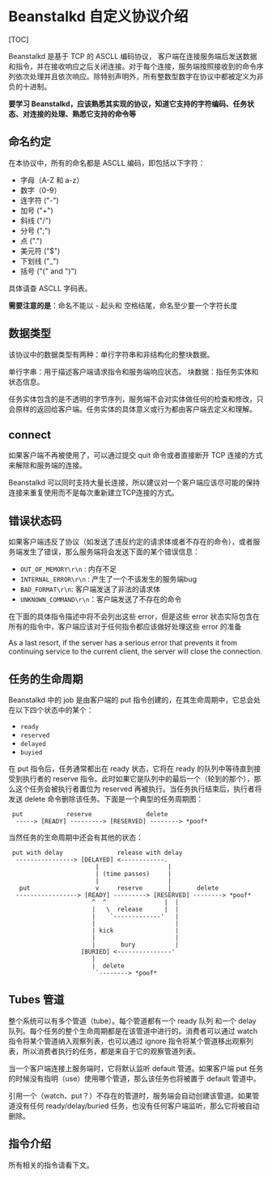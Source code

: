 # Beanstalkd 自定义协议介绍

[TOC]

Beanstalkd 是基于 TCP 的 ASCLL 编码协议， 客户端在连接服务端后发送数据和指令，并在接收响应之后关闭连接。对于每个连接，服务端按照接收到的命令序列依次处理并且依次响应。除特别声明外，所有整数型数字在协议中都被定义为非负的十进制。

**要学习 Beanstalkd，应该熟悉其实现的协议，知道它支持的字符编码、任务状态、对连接的处理、熟悉它支持的命令等**

## 命名约定

在本协议中，所有的命名都是 ASCLL 编码，即包括以下字符：

- 字母（A-Z 和 a-z）
- 数字（0-9）
- 连字符 ("-")
- 加号 ("+")
- 斜线 ("/")
- 分号 (";")
- 点 (".")
- 美元符 ("$")
- 下划线 ("_")
- 括号 ("(" and ")")

具体请查 ASCLL 字码表。

**需要注意的是**：命名不能以 - 起头和 空格结尾，命名至少要一个字符长度

## 数据类型

该协议中的数据类型有两种：单行字符串和非结构化的整块数据。

单行字串：用于描述客户端请求指令和服务端响应状态。
块数据：指任务实体和状态信息。

任务实体包含的是不透明的字节序列，服务端不会对实体做任何的检查和修改，只会原样的返回给客户端。任务实体的具体意义或行为都由客户端去定义和理解。

## connect

如果客户端不再被使用了，可以通过提交 quit 命令或者直接断开 TCP 连接的方式来解除和服务端的连接。

Beanstalkd 可以同时支持大量长连接，所以建议对一个客户端应该尽可能的保持连接来重复使用而不是每次重新建立TCP连接的方式。

## 错误状态码

如果客户端违反了协议（如发送了违反约定的请求体或者不存在的命令），或者服务端发生了错误，那么服务端将会发送下面的某个错误信息：

- `OUT_OF_MEMORY\r\n` : 内存不足
- `INTERNAL_ERROR\r\n` : 产生了一个不该发生的服务端bug
- `BAD_FORMAT\r\n`: 客户端发送了非法的请求体
- `UNKNOWN_COMMAND\r\n`：客户端发送了不存在的命令

在下面的具体指令描述中将不会列出这些 error，但是这些 error 状态实际包含在所有的指令中，客户端应该对于任何指令都应该做好处理这些 error 的准备

As a last resort, if the server has a serious error that prevents it from
continuing service to the current client, the server will close the
connection.

## 任务的生命周期

Beanstalkd 中的 job 是由客户端的 put 指令创建的，在其生命周期中，它总会处在以下四个状态中的某个：

- `ready`
- `reserved`
- `delayed`
- `buyied`

在 put 指令后，任务通常都出在 ready 状态，它将在 ready 的队列中等待直到接受到执行者的 reserve 指令。此时如果它是队列中的最后一个（轮到的那个），那么这个任务会被执行者置位为 reserved 再被执行。当任务执行结束后，执行者将发送 delete 命令删除该任务。下面是一个典型的任务周期图：
```
 put            reserve               delete
  -----> [READY] ---------> [RESERVED] --------> *poof*
```

当然任务的生命周期中还会有其他的状态：
```
 put with delay               release with delay
  ----------------> [DELAYED] <------------.
                        |                   |
                        | (time passes)     |
                        |                   |
   put                  v     reserve       |       delete
  -----------------> [READY] ---------> [RESERVED] --------> *poof*
                       ^  ^                |  |
                       |   \  release      |  |
                       |    `-------------'   |
                       |                      |
                       | kick                 |
                       |                      |
                       |       bury           |
                    [BURIED] <---------------'
                       |
                       |  delete
                        `--------> *poof*
```

## Tubes 管道

整个系统可以有多个管道（tube）。每个管道都有一个 ready 队列 和一个 delay 队列。每个任务的整个生命周期都是在该管道中进行的。消费者可以通过 watch 指令将某个管道纳入观察列表，也可以通过 ignore 指令将某个管道移出观察列表，所以消费者执行的任务，都是来自于它的观察管道列表。

当一个客户端连接上服务端时，它将默认监听 default 管道。如果客户端 put 任务的时候没有指明（use）使用哪个管道，那么该任务也将被置于 default 管道中。

引用一个（watch、put？）不存在的管道时，服务端会自动创建该管道。如果管道没有任何 ready/delay/buried 任务，也没有任何客户端监听，那么它将被自动删除。

## 指令介绍

所有相关的指令请看下文。
